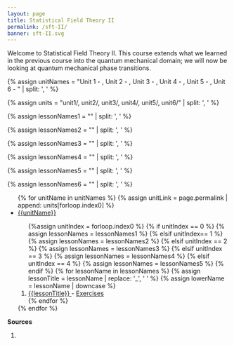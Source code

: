 ```yaml
---
layout: page
title: Statistical Field Theory II
permalink: /sft-II/
banner: sft-II.svg
---
```


Welcome to Statistical Field Theory II. This course extends what we learned in the previous course into the quantum mechanical domain; we will now be looking at quantum mechanical phase transitions.

{% assign unitNames = "Unit 1 - , Unit 2 - , Unit 3 - , Unit 4 - , Unit 5 - , Unit 6 - " | split: ', ' %}

{% assign units = "unit1/, unit2/, unit3/, unit4/, unit5/, unit6/" | split: ', ' %}

{% assign lessonNames1 = "" | split: ', ' %}

{% assign lessonNames2 = "" | split: ', ' %}

{% assign lessonNames3 = "" | split: ', ' %}

{% assign lessonNames4 = "" | split: ', ' %}

{% assign lessonNames5 = "" | split: ', ' %}

{% assign lessonNames6 = "" | split: ', ' %}

<ul>
{% for unitName in unitNames %}
{% assign unitLink = page.permalink | append: units[forloop.index0] %}
<li>  <a class="page-link" href="{{unitLink}}"> {{unitName}} </a> </li>
<ol> {%assign unitIndex = forloop.index0 %}
{% if unitIndex == 0 %} {% assign lessonNames = lessonNames1 %}
{% elsif unitIndex== 1 %}  {% assign lessonNames = lessonNames2 %}
{% elsif unitIndex == 2 %}  {% assign lessonNames = lessonNames3 %}
{% elsif unitIndex == 3 %}  {% assign lessonNames = lessonNames4 %}
{% elsif unitIndex == 4 %}  {% assign lessonNames = lessonNames5 %}
{% endif %}
{% for lessonName in lessonNames %}
{% assign lessonTitle = lessonName | replace:  '_', ' ' %}
{% assign lowerName = lessonName | downcase %}
<li> <a class = "page-link" href = "{{ lowerName | prepend: units[unitIndex] | prepend: current_page.permalink }}"> {{lessonTitle}} </a> - <a class = "page-link" href = "{{ lowerName | prepend: units[unitIndex] | prepend: current_page.permalink | append: "-exercises" }}"> Exercises </a> </li>
{% endfor %}
</ol>
{% endfor %}
</ul>

**Sources**

1. 

